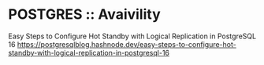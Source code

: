 # POSTGRES :: Avaivility

Easy Steps to Configure Hot Standby with Logical Replication in PostgreSQL 16 https://postgresqlblog.hashnode.dev/easy-steps-to-configure-hot-standby-with-logical-replication-in-postgresql-16